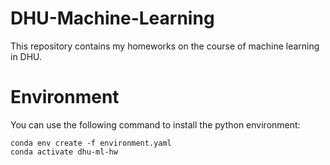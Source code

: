 # DHU-Machine-Learning
This repository contains my homeworks on the course of machine learning in DHU.

# Environment
You can use the following command to install the python environment:
```
conda env create -f environment.yaml
conda activate dhu-ml-hw
```